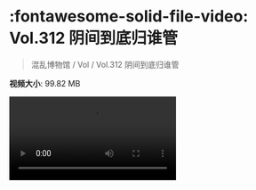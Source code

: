 # :fontawesome-solid-file-video: Vol.312 阴间到底归谁管

> 混乱博物馆 / Vol / Vol.312 阴间到底归谁管

**视频大小**: 99.82 MB

<div class="video"><video src="https://file.hsyhx.top/archive/混乱博物馆/Vol/Vol.312 阴间到底归谁管.mp4" controls preload>🤔 您的浏览器不支持 video 标签</video></div>